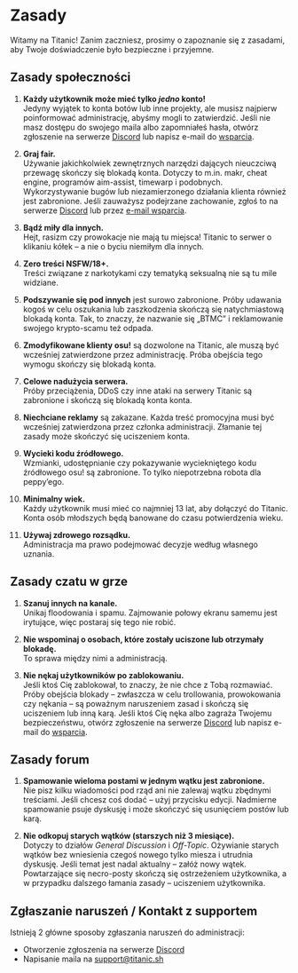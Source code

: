 # Zasady

Witamy na Titanic! Zanim zaczniesz, prosimy o zapoznanie się z zasadami, aby Twoje doświadczenie było bezpieczne i przyjemne.

## Zasady społeczności

1. **Każdy użytkownik może mieć tylko *jedno* konto!**  
    Jedyny wyjątek to konta botów lub inne projekty, ale musisz najpierw poinformować administrację, abyśmy mogli to zatwierdzić. Jeśli nie masz dostępu do swojego maila albo zapomniałeś hasła, otwórz zgłoszenie na serwerze [Discord](https://discord.gg/qryYG2C5nc) lub napisz e-mail do [wsparcia](mailto:support@titanic.sh).

2. **Graj fair.**  
    Używanie jakichkolwiek zewnętrznych narzędzi dających nieuczciwą przewagę skończy się blokadą konta. Dotyczy to m.in. makr, cheat engine, programów aim-assist, timewarp i podobnych. Wykorzystywanie bugów lub niezamierzonego działania klienta również jest zabronione. Jeśli zauważysz podejrzane zachowanie, zgłoś to na serwerze [Discord](https://discord.gg/qryYG2C5nc) lub przez [e-mail wsparcia](mailto:support@titanic.sh).

3. **Bądź miły dla innych.**  
    Hejt, rasizm czy prowokacje nie mają tu miejsca! Titanic to serwer o klikaniu kółek – a nie o byciu niemiłym dla innych.

4. **Zero treści NSFW/18+.**  
    Treści związane z narkotykami czy tematyką seksualną nie są tu mile widziane.

5. **Podszywanie się pod innych** jest surowo zabronione. Próby udawania kogoś w celu oszukania lub zaszkodzenia skończą się natychmiastową blokadą konta. Tak, to znaczy, że nazwanie się „BTMC” i reklamowanie swojego krypto-scamu też odpada.

6. **Zmodyfikowane klienty osu!** są dozwolone na Titanic, ale muszą być wcześniej zatwierdzone przez administrację. Próba obejścia tego wymogu skończy się blokadą konta.

7. **Celowe nadużycia serwera.**  
    Próby przeciążenia, DDoS czy inne ataki na serwery Titanic są zabronione i skończą się blokadą konta konta.

8. **Niechciane reklamy** są zakazane. Każda treść promocyjna musi być wcześniej zatwierdzona przez członka administracji. Złamanie tej zasady może skończyć się uciszeniem konta.

9. **Wycieki kodu źródłowego.**  
    Wzmianki, udostępnianie czy pokazywanie wyciekniętego kodu źródłowego osu! są zabronione. To tylko niepotrzebna robota dla peppy’ego.

10. **Minimalny wiek.**  
    Każdy użytkownik musi mieć co najmniej 13 lat, aby dołączyć do Titanic. Konta osób młodszych będą banowane do czasu potwierdzenia wieku.

11. **Używaj zdrowego rozsądku.**  
    Administracja ma prawo podejmować decyzje według własnego uznania.

## Zasady czatu w grze

1. **Szanuj innych na kanale.**  
    Unikaj floodowania i spamu. Zajmowanie połowy ekranu samemu jest irytujące, więc postaraj się tego nie robić.

2. **Nie wspominaj o osobach, które zostały uciszone lub otrzymały blokadę.**  
    To sprawa między nimi a administracją.

3. **Nie nękaj użytkowników po zablokowaniu.**  
    Jeśli ktoś Cię zablokował, to znaczy, że nie chce z Tobą rozmawiać. Próby obejścia blokady – zwłaszcza w celu trollowania, prowokowania czy nękania – są poważnym naruszeniem zasad i skończą się uciszeniem lub inną karą. Jeśli ktoś Cię nęka albo zagraża Twojemu bezpieczeństwu, otwórz zgłoszenie na serwerze [Discord](https://discord.gg/qryYG2C5nc) lub napisz e-mail do [wsparcia](mailto:support@titanic.sh).

## Zasady forum

1. **Spamowanie wieloma postami w jednym wątku jest zabronione.**  
    Nie pisz kilku wiadomości pod rząd ani nie zalewaj wątku zbędnymi treściami. Jeśli chcesz coś dodać – użyj przycisku edycji. Nadmierne spamowanie psuje dyskusję i może skończyć się usunięciem postów lub karą.

2. **Nie odkopuj starych wątków (starszych niż 3 miesiące).**  
    Dotyczy to działów *General Discussion* i *Off-Topic*. Ożywianie starych wątków bez wniesienia czegoś nowego tylko miesza i utrudnia dyskusję. Jeśli temat jest nadal aktualny – załóż nowy wątek. Powtarzające się necro-posty skończą się ostrzeżeniem użytkownika, a w przypadku dalszego łamania zasady – uciszeniem użytkownika.

## Zgłaszanie naruszeń / Kontakt z supportem

Istnieją 2 główne sposoby zgłaszania naruszeń do administracji:

- Otworzenie zgłoszenia na serwerze [Discord](https://discord.gg/qryYG2C5nc)  
- Napisanie maila na [support@titanic.sh](mailto:support@titanic.sh)
